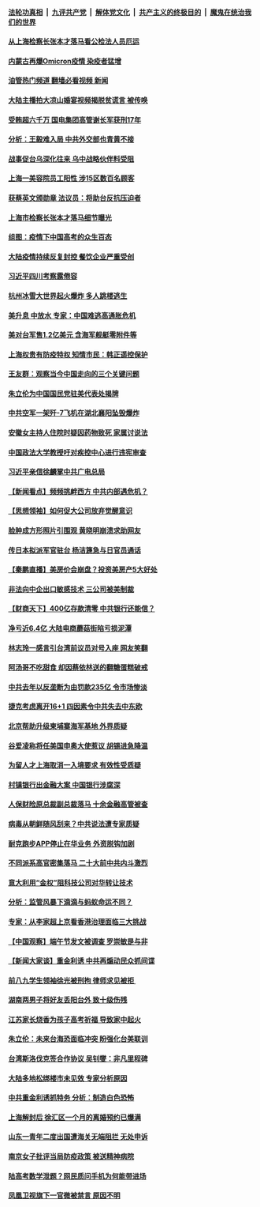 ####  [法轮功真相](../../../../basic/blob/master/README.md?t=06092131) &nbsp;|&nbsp; [九评共产党](../../../../9ping.md/blob/master/README.md?t=06092131) &nbsp;|&nbsp; [解体党文化](../../../../jtdwh.md/blob/master/README.md?t=06092131)  &nbsp;|&nbsp; [共产主义的终极目的](../../../../gczydzjmd.md/blob/master/README.md?t=06092131) &nbsp;|&nbsp; [魔鬼在统治我们的世界](../../../../mgztzwmdsj.md/blob/master/README.md?t=06092131) 

#### [从上海检察长张本才落马看公检法人员厄运](../pages/nsc413/n13755011.md?t=06092131) 

#### [内蒙古再爆Omicron疫情 染疫者猛增](../pages/nsc413/n13755800.md?t=06092131) 

#### [油管热门频道 翻墙必看视频 新闻](http://45.76.130.85:81/youtube.html?06092131)

#### [大陆主播拍大凉山婚宴视频揭脱贫谎言 被传唤](../pages/nsc413/n13755710.md?t=06092131) 

#### [受贿超六千万 国电集团高管谢长军获刑17年](../pages/nsc413/n13755477.md?t=06092131) 

#### [分析：王毅难入局 中共外交部也青黄不接](../pages/nsc413/n13755714.md?t=06092131) 

#### [战事促台乌深化往来 乌中战略伙伴料受阻](../pages/nsc413/n13755697.md?t=06092131) 

#### [上海一美容院员工阳性 涉15区数百名顾客](../pages/nsc413/n13755671.md?t=06092131) 

#### [获蔡英文颁勋章 法议员：将助台反抗压迫者](../pages/nsc413/n13755626.md?t=06092131) 

#### [上海市检察长张本才落马细节曝光](../pages/nsc413/n13755657.md?t=06092131) 

#### [组图：疫情下中国高考的众生百态](../pages/nsc413/n13755549.md?t=06092131) 

#### [大陆疫情持续反复封控 餐饮企业严重受创](../pages/nsc413/n13755552.md?t=06092131) 

#### [习近平四川考察露倦容](../pages/nsc413/n13755577.md?t=06092131) 

#### [杭州冰雪大世界起火爆炸 多人跳楼逃生](../pages/nsc413/n13755546.md?t=06092131) 

#### [美升息 中放水 专家：中国难逃高通胀危机](../pages/nsc413/n13755529.md?t=06092131) 

#### [美对台军售1.2亿美元 含海军舰艇零附件等](../pages/nsc413/n13755533.md?t=06092131) 

#### [上海权贵有防疫特权 知情市民：韩正遥控保护](../pages/nsc413/n13755514.md?t=06092131) 

#### [王友群：观察当今中国走向的三个关键问题](../pages/nsc413/n13755428.md?t=06092131) 

#### [朱立伦为中国国民党驻美代表处揭牌](../pages/nsc413/n13755453.md?t=06092131) 

#### [中共空军一架歼-7飞机在湖北襄阳坠毁爆炸](../pages/nsc413/n13755483.md?t=06092131) 


#### [安徽女主持人住院时疑因药物致死 家属讨说法](../pages/nsc413/n13755423.md?t=06092131) 

#### [中国政法大学教授吁对疾控中心进行违宪审查](../pages/nsc413/n13755348.md?t=06092131) 

#### [习近平亲信徐麟掌中共广电总局](../pages/nsc413/n13755380.md?t=06092131) 

#### [【新闻看点】频频挑衅西方 中共内部遇危机？](../pages/nsc413/n13755017.md?t=06092131) 

#### [【思想领袖】如何促大公司放弃觉醒意识](../pages/nsc413/n13723724.md?t=06092131) 

#### [脸肿成方形照片引围观 黄晓明崩溃求助网友](../pages/nsc413/n13755248.md?t=06092131) 

#### [传日本拟派军官驻台 杨洁篪急与日官员通话](../pages/nsc413/n13755097.md?t=06092131) 

#### [【秦鹏直播】美房价会崩盘？投资美房产5大好处](../pages/nsc413/n13755237.md?t=06092131) 

#### [非法向中企出口敏感技术 三公司被美制裁](../pages/nsc413/n13755233.md?t=06092131) 

#### [【财商天下】400亿存款清零 中共银行还能信？](../pages/nsc413/n13755217.md?t=06092131) 

#### [净亏近6.4亿 大陆电商蘑菇街陷亏损泥潭](../pages/nsc413/n13755251.md?t=06092131) 

#### [林志玲一感言引台湾前议员对号入座 网友笑翻](../pages/nsc413/n13755213.md?t=06092131) 

#### [阿汤哥不吃甜食 却因蔡依林送的翻糖蛋糕破戒](../pages/nsc413/n13755173.md?t=06092131) 

#### [中共去年以反垄断为由罚款235亿 令市场惨淡](../pages/nsc413/n13755230.md?t=06092131) 

#### [捷克考虑离开16+1 四因素令中共失去中东欧](../pages/nsc413/n13755204.md?t=06092131) 

#### [北京帮助升级柬埔寨海军基地 外界质疑](../pages/nsc413/n13755167.md?t=06092131) 

#### [谷爱凌称将任美国申奥大使惹议 胡锡进急降温](../pages/nsc413/n13755181.md?t=06092131) 

#### [为留人才上海取消一入境要求 有效性受质疑](../pages/nsc413/n13755114.md?t=06092131) 

#### [村镇银行出金融大案 中国银行涉腐深](../pages/nsc413/n13755162.md?t=06092131) 

#### [人保财险原总裁副总裁落马 十余金融高管被查](../pages/nsc413/n13755174.md?t=06092131) 

#### [病毒从朝鲜随风刮来？中共说法遭专家质疑](../pages/nsc413/n13754481.md?t=06092131) 

#### [耐克跑步APP停止在华业务 外资脱钩加剧](../pages/nsc413/n13755010.md?t=06092131) 

#### [不同派系高官密集落马 二十大前中共内斗激烈](../pages/nsc413/n13755143.md?t=06092131) 

#### [意大利用“金权”阻科技公司对华转让技术](../pages/nsc413/n13755037.md?t=06092131) 

#### [分析：监管风暴下滴滴与蚂蚁命运不同？](../pages/nsc413/n13755064.md?t=06092131) 

#### [专家：从李家超上京看香港治理面临三大挑战](../pages/nsc413/n13754991.md?t=06092131) 

#### [【中国观察】端午节发文被调查 罗崇敏是与非](../pages/nsc413/n13754776.md?t=06092131) 

#### [【新闻大家谈】重金利诱 中共再煽动民众抓间谍](../pages/nsc413/n13755035.md?t=06092131) 

#### [前八九学生领袖徐光被刑拘 律师求见被拒 ](../pages/nsc413/n13755014.md?t=06092131) 

#### [湖南两男子将好友丢阳台外 致十级伤残](../pages/nsc413/n13754928.md?t=06092131) 

#### [江苏家长烧香为孩子高考祈福 导致家中起火](../pages/nsc413/n13754884.md?t=06092131) 

#### [朱立伦：未来台海恐面临冲突 盼强化台美联训](../pages/nsc413/n13754620.md?t=06092131) 

#### [台湾斯洛伐克签合作协议 吴钊燮：非凡里程碑](../pages/nsc413/n13754915.md?t=06092131) 

#### [大陆多地松绑楼市未见效 专家分析原因](../pages/nsc413/n13754771.md?t=06092131) 

#### [中共重金利诱抓特务 分析：制造白色恐怖](../pages/nsc413/n13754392.md?t=06092131) 

#### [上海解封后 徐汇区一个月的离婚预约已爆满](../pages/nsc413/n13754837.md?t=06092131) 

#### [山东一青年二度出国遭海关无端阻拦 无处申诉](../pages/nsc413/n13754813.md?t=06092131) 

#### [南京女子批评当局防疫政策 被送精神病院](../pages/nsc413/n13754790.md?t=06092131) 

#### [陆高考数学泄题？网民质问手机为何能带进场](../pages/nsc413/n13754721.md?t=06092131) 

#### [凤凰卫视旗下一官微被禁言 原因不明](../pages/nsc413/n13754459.md?t=06092131) 

<img src='http://gfw-breaker.win/goodnews/indexes/nsc413.md' width='0px' height='0px'/>
